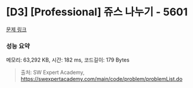 # [D3] [Professional] 쥬스 나누기 - 5601 

[문제 링크](https://swexpertacademy.com/main/code/problem/problemDetail.do?contestProbId=AWXGAylqcdYDFAUo) 

### 성능 요약

메모리: 63,292 KB, 시간: 182 ms, 코드길이: 179 Bytes



> 출처: SW Expert Academy, https://swexpertacademy.com/main/code/problem/problemList.do
